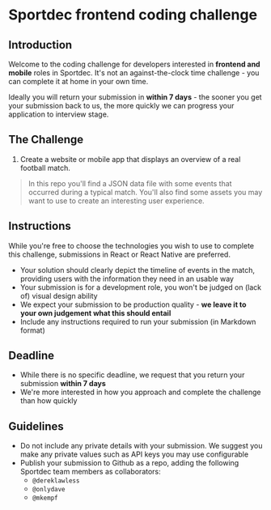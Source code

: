 # Sportdec frontend coding challenge

## Introduction
Welcome to the coding challenge for developers interested in __frontend and mobile__ roles in Sportdec. It's not an against-the-clock time challenge - you can complete it at home in your own time. 

Ideally you will return your submission in __within 7 days__ - the sooner you get your submission back to us, the more quickly we can progress your application to interview stage.

## The Challenge
1. Create a website or mobile app that displays an overview of a real football match. 

> In this repo you'll find a JSON data file with some events that occurred during a typical match. You'll also find some assets you may want to use to create an interesting user experience.

## Instructions
While you're free to choose the technologies you wish to use to complete this challenge, submissions in React or React Native are preferred.

- Your solution should clearly depict the timeline of events in the match, providing users with the information they need in an usable way
- Your submission is for a development role, you won't be judged on (lack of) visual design ability
- We expect your submission to be production quality - __we leave it to your own judgement what this should entail__
- Include any instructions required to run your submission (in Markdown format)

## Deadline
- While there is no specific deadline, we request that you return your submission __within 7 days__
- We're more interested in how you approach and complete the challenge than how quickly

## Guidelines
- Do not include any private details with your submission. We suggest you make any private values such as API keys you may use configurable
- Publish your submission to Github as a repo, adding the following Sportdec team members as collaborators:
  - `@dereklawless`
  - `@onlydave`
  - `@mkempf`
